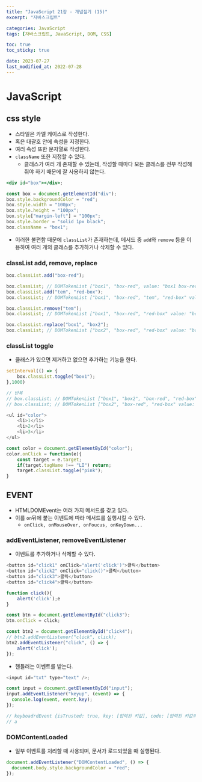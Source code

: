 ```yaml
---
title: "JavaScript 21장 - 개념짚기 (15)"
excerpt: "자바스크립트"

categories: JavaScript
tags: [자바스크립트, JavaScript, DOM, CSS]

toc: true
toc_sticky: true

date: 2023-07-27
last_modified_at: 2022-07-28
---
```


# JavaScript

## css style

- 스타일은 카멜 케이스로 작성한다.
- 혹은 대괄호 안에 속성을 지정한다.
- 여러 속성 또한 문자열로 작성한다.
- `className` 또한 지정할 수 있다.
  - 클래스가 여러 개 존재할 수 있는데, 작성할 때마다 모든 클래스를 전부 작성해줘야 하기 때문에 잘 사용하지 않는다.

```jsx
<div id="box"></div>;

const box = document.getElementId("div");
box.style.backgroundColor = "red";
box.style.width = "100px";
box.style.height = "100px";
box.style["margin-left"] = "100px";
box.style.border = "solid 1px black";
box.className = "box1";
```

- 이러한 불편함 때문에 `classList`가 존재하는데, 메서드 중 `add`와 `remove` 등을 이용하여 여러 개의 클래스를 추가하거나 삭제할 수 있다.

### classList add, remove, replace

```js
box.classList.add("box-red");

box.classList; // DOMTokenList ["box1", "box-red", value: "box1 box-red"]
box.classList.add("tem", "red-box");
box.classList; // DOMTokenList ["box1", "box-red", "tem", "red-box" value: "box1 box-red tem red-box"]

box.classList.remove("tem");
box.classList; // DOMTokenList ["box1", "box-red", "red-box" value: "box1 box-red red-box"]

box.classList.replace("box1", "box2");
box.classList; // DOMTokenList ["box2", "box-red", "red-box" value: "box2 box-red red-box"]
```

### classList toggle

- 클래스가 있으면 제거하고 없으면 추가하는 기능을 한다.

```js
setInterval(() => {
    box.classList.toggle("box1");
},1000)

// 반복
// box.classList; // DOMTokenList ["box1", "box2", "box-red", "red-box" value: "box1 box2 box-red red-box"]
// box.classList; // DOMTokenList ["box2", "box-red", "red-box" value: "box2 box-red red-box"]

<ul id="color">
    <li>1</li>
    <li>2</li>
    <li>3</li>
</ul>

const color = document.getElementById("color");
color.onClick = function(e){
    const target = e.target;
    if(target.tagName !== "LI") return;
    target.classList.toggle("pink");
}
```

## EVENT

- HTMLDOMEvent는 여러 가지 메서드를 갖고 있다.
- 이를 `on`뒤에 붙는 이벤트에 따라 메서드를 실행시킬 수 있다.
  - `onClick, onMouseOver, onFoucus, onKeyDown...`

### addEventListener, removeEventListener

- 이벤트를 추가하거나 삭제할 수 있다.

```js
<button id="click1" onClick="alert('click')">클릭</button>
<button id="click2" onClick="click()">클릭</button>
<button id="click3">클릭</button>
<button id="click4">클릭</button>

function click(){
    alert('click');e
}

const btn = document.getElementById("click3");
btn.onClick = click;

const btn2 = document.getElementById("click4");
// btn2.addEventListener("click", click);
btn2.addEventListener("click", () => {
    alert('click');
});
```

- 핸들러는 이벤트를 받는다.

```js
<input id="txt" type="text" />;

const input = document.getElementById("input");
input.addEventListener("keyup", (event) => {
  console.log(event, event.key);
});

// keyboadrdEvent {isTrusted: true, key: [입력된 키값], code: [입력된 키값의 코드, keyA, keyB 등]...}
// a
```

### DOMContentLoaded

- 일부 이벤트를 처리할 때 사용되며, 문서가 로드되었을 때 실행된다.

```js
document.addEventListener("DOMContentLoaded", () => {
  document.body.style.backgroundColor = "red";
});
```
